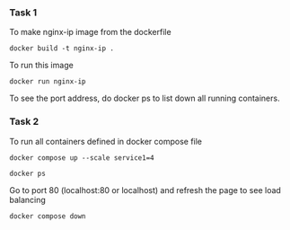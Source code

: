### Task 1 
To make nginx-ip image from the dockerfile
```
docker build -t nginx-ip .
```
To run this image
```
docker run nginx-ip
```

To see the port address, do docker ps to list down all running containers.

### Task 2

To run all containers defined in docker compose file
```
docker compose up --scale service1=4
```

```
docker ps
```

Go to port 80 (localhost:80 or localhost) and refresh the page to see load balancing

```
docker compose down
```